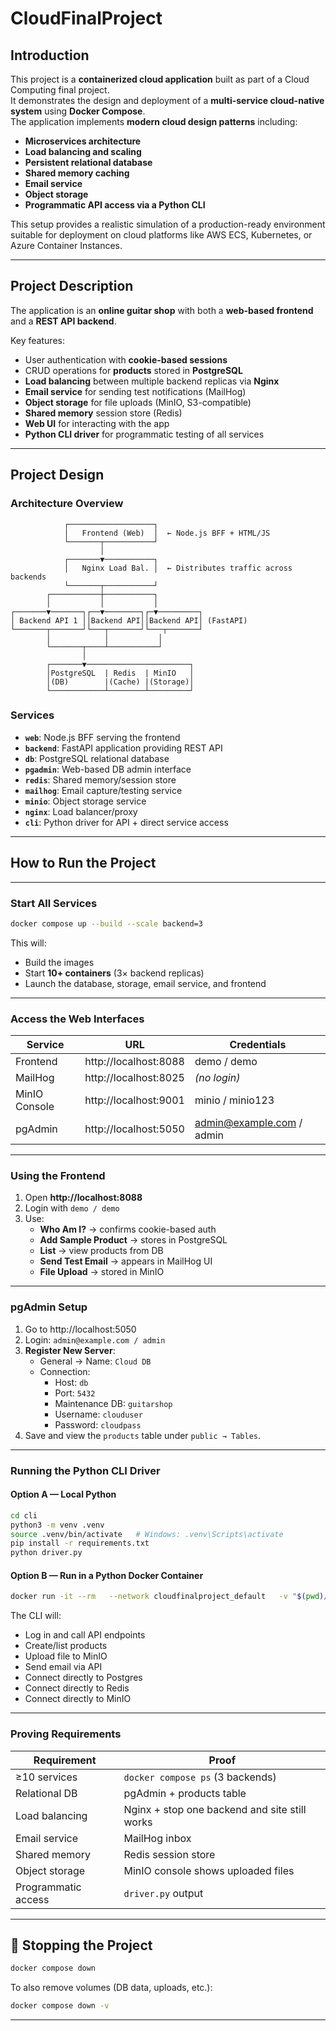 # CloudFinalProject

## Introduction
This project is a **containerized cloud application** built as part of a Cloud Computing final project.  
It demonstrates the design and deployment of a **multi-service cloud-native system** using **Docker Compose**.  
The application implements **modern cloud design patterns** including:

- **Microservices architecture**
- **Load balancing and scaling**
- **Persistent relational database**
- **Shared memory caching**
- **Email service**
- **Object storage**
- **Programmatic API access via a Python CLI**

This setup provides a realistic simulation of a production-ready environment suitable for deployment on cloud platforms like AWS ECS, Kubernetes, or Azure Container Instances.

---

## Project Description
The application is an **online guitar shop** with both a **web-based frontend** and a **REST API backend**.

Key features:
- User authentication with **cookie-based sessions**
- CRUD operations for **products** stored in **PostgreSQL**
- **Load balancing** between multiple backend replicas via **Nginx**
- **Email service** for sending test notifications (MailHog)
- **Object storage** for file uploads (MinIO, S3-compatible)
- **Shared memory** session store (Redis)
- **Web UI** for interacting with the app
- **Python CLI driver** for programmatic testing of all services

---

## Project Design

### **Architecture Overview**
```
            ┌───────────────────┐
            │   Frontend (Web)  │  ← Node.js BFF + HTML/JS
            └───────┬───────────┘
                    │
            ┌───────▼───────────┐
            │   Nginx Load Bal. │  ← Distributes traffic across backends
            └───────┬───────────┘
        ┌───────────┼───────────┐
        │           │           │
┌───────▼───────┐┌──▼────────┐┌─▼─────────┐
│ Backend API 1 ││Backend API││Backend API│ (FastAPI)
└───────┬───────┘└───┬───────┘└───┬───────┘
        │            │           │
        └───────┬────┴───────────┘
                │
        ┌───────▼───────────────────────┐
        │PostgreSQL  | Redis  | MinIO   │
        │(DB)        |(Cache) |(Storage)│
        └────────────┴────────┴─────────┘
```

### **Services**
- **`web`**: Node.js BFF serving the frontend
- **`backend`**: FastAPI application providing REST API
- **`db`**: PostgreSQL relational database
- **`pgadmin`**: Web-based DB admin interface
- **`redis`**: Shared memory/session store
- **`mailhog`**: Email capture/testing service
- **`minio`**: Object storage service
- **`nginx`**: Load balancer/proxy
- **`cli`**: Python driver for API + direct service access

---

## How to Run the Project


---

### **Start All Services**
```bash
docker compose up --build --scale backend=3
```
This will:
- Build the images
- Start **10+ containers** (3× backend replicas)
- Launch the database, storage, email service, and frontend

---

### **Access the Web Interfaces**
| Service       | URL                      | Credentials                  |
|---------------|--------------------------|------------------------------|
| Frontend      | http://localhost:8088    | demo / demo                   |
| MailHog       | http://localhost:8025    | *(no login)*                  |
| MinIO Console | http://localhost:9001    | minio / minio123              |
| pgAdmin       | http://localhost:5050    | admin@example.com / admin     |

---

### **Using the Frontend**
1. Open **http://localhost:8088**
2. Login with `demo / demo`
3. Use:
   - **Who Am I?** → confirms cookie-based auth
   - **Add Sample Product** → stores in PostgreSQL
   - **List** → view products from DB
   - **Send Test Email** → appears in MailHog UI
   - **File Upload** → stored in MinIO

---

### **pgAdmin Setup**
1. Go to http://localhost:5050
2. Login: `admin@example.com / admin`
3. **Register New Server**:
   - General → Name: `Cloud DB`
   - Connection:
     - Host: `db`
     - Port: `5432`
     - Maintenance DB: `guitarshop`
     - Username: `clouduser`
     - Password: `cloudpass`
4. Save and view the `products` table under `public → Tables`.

---

### **Running the Python CLI Driver**

#### Option A — Local Python
```bash
cd cli
python3 -m venv .venv
source .venv/bin/activate   # Windows: .venv\Scripts\activate
pip install -r requirements.txt
python driver.py
```

#### Option B — Run in a Python Docker Container
```bash
docker run -it --rm   --network cloudfinalproject_default   -v "$(pwd)/cli:/cli"   python:3.11 bash -lc "cd /cli && pip install -r requirements.txt && python driver.py"
```

The CLI will:
- Log in and call API endpoints
- Create/list products
- Upload file to MinIO
- Send email via API
- Connect directly to Postgres
- Connect directly to Redis
- Connect directly to MinIO

---

### **Proving Requirements**
| Requirement | Proof |
|-------------|-------|
| ≥10 services | `docker compose ps` (3 backends) |
| Relational DB | pgAdmin + products table |
| Load balancing | Nginx + stop one backend and site still works |
| Email service | MailHog inbox |
| Shared memory | Redis session store |
| Object storage | MinIO console shows uploaded files |
| Programmatic access | `driver.py` output |

---

## 🧹 Stopping the Project
```bash
docker compose down
```
To also remove volumes (DB data, uploads, etc.):
```bash
docker compose down -v
```

---